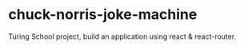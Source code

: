 # chuck-norris-joke-machine
Turing School project, build an application using react &amp; react-router.
